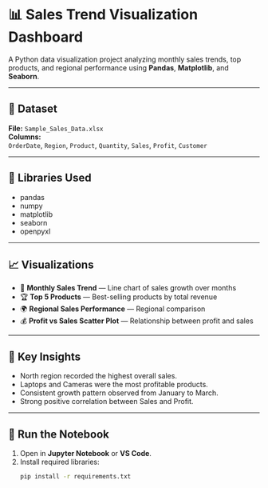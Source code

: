 # 📊 Sales Trend Visualization Dashboard

A Python data visualization project analyzing monthly sales trends, top products, and regional performance using **Pandas**, **Matplotlib**, and **Seaborn**.

---

## 📁 Dataset
**File:** `Sample_Sales_Data.xlsx`  
**Columns:**  
`OrderDate`, `Region`, `Product`, `Quantity`, `Sales`, `Profit`, `Customer`

---

## 🧩 Libraries Used
- pandas  
- numpy  
- matplotlib  
- seaborn  
- openpyxl

---

## 📈 Visualizations
- 📅 **Monthly Sales Trend** — Line chart of sales growth over months  
- 🏆 **Top 5 Products** — Best-selling products by total revenue  
- 🌍 **Regional Sales Performance** — Regional comparison  
- 💰 **Profit vs Sales Scatter Plot** — Relationship between profit and sales  

---

## 🧠 Key Insights
- North region recorded the highest overall sales.  
- Laptops and Cameras were the most profitable products.  
- Consistent growth pattern observed from January to March.  
- Strong positive correlation between Sales and Profit.

---

## 🚀 Run the Notebook
1. Open in **Jupyter Notebook** or **VS Code**.  
2. Install required libraries:
   ```bash
   pip install -r requirements.txt
